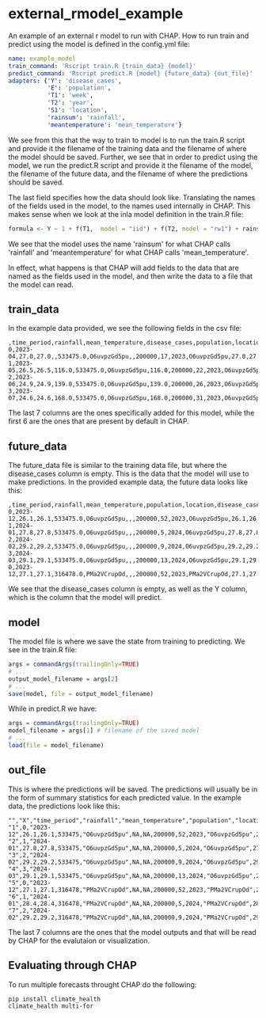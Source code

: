 # external_rmodel_example
An example of an external r model to run with CHAP. How to run train and predict using the model is defined in the config.yml file:
```yaml
name: example_model
train_command: 'Rscript train.R {train_data} {model}'
predict_command: 'Rscript predict.R {model} {future_data} {out_file}'
adapters: {'Y': 'disease_cases',
           'E': 'population',
           'T1': 'week',
           'T2': 'year',
           'S1': 'location',
           'rainsum': 'rainfall',
           'meantemperature': 'mean_temperature'}
```
We see from this that the way to train to model is to run the train.R script and provide it the filename of the 
  training data and the filename of where the model should be saved. Further, we see that in order to predict using the model, we run the predict.R script and provide it the filename of the model, 
  the filename of the future data, and the filename of where the predictions should be saved.

The last field specifies how the data should look like. Translating the names of the fields used in the model, to the names used internally in CHAP.
This makes sense when we look at the inla model definition in the train.R file:
```R
formula <- Y ~ 1 + f(T1,  model = "iid") + f(T2, model = "rw1") + rainsum + meantemperature
```
We see that the model uses the name 'rainsum' for what CHAP calls 'rainfall' and 'meantemperature' for what CHAP calls 'mean_temperature'.

In effect, what happens is that CHAP will add fields to the data that are named as the fields used in the model, and then write the data to a file that the model can read.

## train_data
In the example data provided, we see the following fields in the csv file:
```csv
,time_period,rainfall,mean_temperature,disease_cases,population,location,Y,E,T1,T2,S1,rainsum,meantemperature
0,2023-04,27.0,27.0,,533475.0,O6uvpzGd5pu,,200000,17,2023,O6uvpzGd5pu,27.0,27.0
1,2023-05,26.5,26.5,116.0,533475.0,O6uvpzGd5pu,116.0,200000,22,2023,O6uvpzGd5pu,26.5,26.5
2,2023-06,24.9,24.9,139.0,533475.0,O6uvpzGd5pu,139.0,200000,26,2023,O6uvpzGd5pu,24.9,24.9
3,2023-07,24.6,24.6,168.0,533475.0,O6uvpzGd5pu,168.0,200000,31,2023,O6uvpzGd5pu,24.6,24.6
```
The last 7 columns are the ones specifically added for this model, while the first 6 are the ones that are present by default in CHAP.

## future_data
The future_data file is similar to the training data file, but where the disease_cases column is empty. This is the data that the model will use to make predictions.
In the provided example data, the future data looks like this:
```csv
,time_period,rainfall,mean_temperature,population,location,disease_cases,Y,E,T1,T2,S1,rainsum,meantemperature
0,2023-12,26.1,26.1,533475.0,O6uvpzGd5pu,,,200000,52,2023,O6uvpzGd5pu,26.1,26.1
1,2024-01,27.8,27.8,533475.0,O6uvpzGd5pu,,,200000,5,2024,O6uvpzGd5pu,27.8,27.8
2,2024-02,29.2,29.2,533475.0,O6uvpzGd5pu,,,200000,9,2024,O6uvpzGd5pu,29.2,29.2
3,2024-03,29.1,29.1,533475.0,O6uvpzGd5pu,,,200000,13,2024,O6uvpzGd5pu,29.1,29.1
0,2023-12,27.1,27.1,316478.0,PMa2VCrupOd,,,200000,52,2023,PMa2VCrupOd,27.1,27.1
```
We see that the disease_cases column is empty, as well as the Y column, which is the column that the model will predict.

## model
The model file is where we save the state from training to predicting. We see in the train.R file:
```R
args = commandArgs(trailingOnly=TRUE)
# ...
output_model_filename = args[2]
# ...
save(model, file = output_model_filename)
```
While in predict.R we have:
```R
args = commandArgs(trailingOnly=TRUE)
model_filename = args[1] # filename of the saved model
# ...
load(file = model_filename)
```

## out_file
This is where the predictions will be saved. The predictions will usually be in the form of summary statistics for each predicted value. In the example data, the predictions look like this:
```csv
"","X","time_period","rainfall","mean_temperature","population","location","disease_cases","Y","E","T1","T2","S1","rainsum","meantemperature","mean","std","max","min","quantile_low","median","quantile_high"
"1",0,"2023-12",26.1,26.1,533475,"O6uvpzGd5pu",NA,NA,200000,52,2023,"O6uvpzGd5pu",26.1,26.1,92,47.396884353981,244,19,41.8,78,155.1
"2",1,"2024-01",27.8,27.8,533475,"O6uvpzGd5pu",NA,NA,200000,5,2024,"O6uvpzGd5pu",27.8,27.8,87.27,29.0060443021899,175,24,54,83,124.2
"3",2,"2024-02",29.2,29.2,533475,"O6uvpzGd5pu",NA,NA,200000,9,2024,"O6uvpzGd5pu",29.2,29.2,128.18,47.594749731669,294,41,75.8,121,184.3
"4",3,"2024-03",29.1,29.1,533475,"O6uvpzGd5pu",NA,NA,200000,13,2024,"O6uvpzGd5pu",29.1,29.1,143.79,52.3753537149648,341,50,88.5,133.5,210.2
"5",0,"2023-12",27.1,27.1,316478,"PMa2VCrupOd",NA,NA,200000,52,2023,"PMa2VCrupOd",27.1,27.1,59.04,19.6185441031508,136,20,34.8,58.5,81.1
"6",1,"2024-01",28.4,28.4,316478,"PMa2VCrupOd",NA,NA,200000,5,2024,"PMa2VCrupOd",28.4,28.4,111.31,39.6672256135816,232,35,63,105,165.4
"7",2,"2024-02",29.2,29.2,316478,"PMa2VCrupOd",NA,NA,200000,9,2024,"PMa2VCrupOd",29.2,29.2,76.53,28.9595520781254,176,24,45,70.5,113
```
The last 7 columns are the ones that the model outputs and that will be read by CHAP for the evalutaion or visualization.

## Evaluating through CHAP
To run multiple forecasts throught CHAP do the following:
```bash
pip install climate_health
climate_health multi-for


